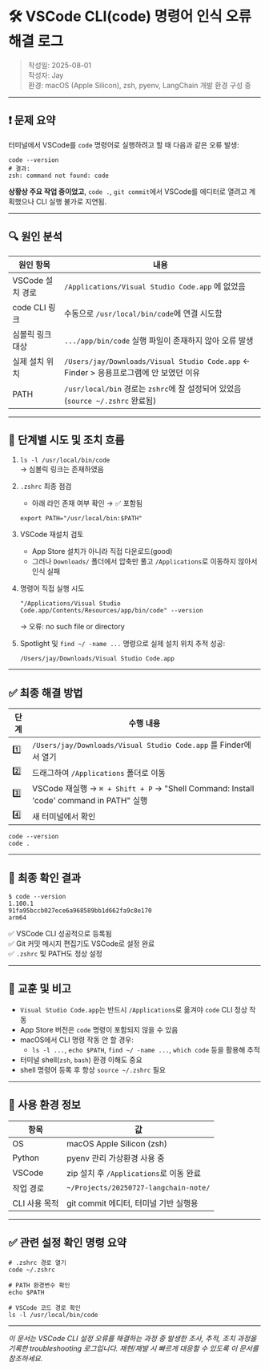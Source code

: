 # 🛠️ VSCode CLI(code) 명령어 인식 오류 해결 로그

> 작성일: 2025-08-01  
> 작성자: Jay  
> 환경: macOS (Apple Silicon), zsh, pyenv, LangChain 개발 환경 구성 중

---

## ❗️ 문제 요약

터미널에서 VSCode를 `code` 명령어로 실행하려고 할 때 다음과 같은 오류 발생:

```
code --version
# 결과:
zsh: command not found: code
```

**상황상 주요 작업 중이었고**, `code .`, `git commit`에서 VSCode를 에디터로 열려고 계획했으나 CLI 실행 불가로 지연됨.

---

## 🔍 원인 분석

| 원인 항목 | 내용 |
|-----------|------|
| VSCode 설치 경로 | `/Applications/Visual Studio Code.app` 에 없었음 |
| code CLI 링크 | 수동으로 `/usr/local/bin/code`에 연결 시도함 |
| 심볼릭 링크 대상 | `.../app/bin/code` 실행 파일이 존재하지 않아 오류 발생 |
| 실제 설치 위치 | `/Users/jay/Downloads/Visual Studio Code.app` ← Finder > 응용프로그램에 안 보였던 이유 |
| PATH | `/usr/local/bin` 경로는 `zshrc`에 잘 설정되어 있었음 (`source ~/.zshrc` 완료됨) |

---

## 🧪 단계별 시도 및 조치 흐름

1. `ls -l /usr/local/bin/code`  
   → 심볼릭 링크는 존재하였음

2. `.zshrc` 최종 점검  
   - 아래 라인 존재 여부 확인 → ✅ 포함됨  
   ```
   export PATH="/usr/local/bin:$PATH"
   ```

3. VSCode 재설치 검토  
   - App Store 설치가 아니라 직접 다운로드(good)  
   - 그러나 `Downloads/` 폴더에서 압축만 풀고 `/Applications`로 이동하지 않아서 인식 실패

4. 명령어 직접 실행 시도  
   ```
   "/Applications/Visual Studio Code.app/Contents/Resources/app/bin/code" --version
   ```
   → 오류: no such file or directory

5. Spotlight 및 `find ~/ -name ...` 명령으로 실제 설치 위치 추적 성공:
   ```
   /Users/jay/Downloads/Visual Studio Code.app
   ```

---

## ✅ 최종 해결 방법

| 단계 | 수행 내용 |
|------|-----------|
| 1️⃣ | `/Users/jay/Downloads/Visual Studio Code.app` 를 Finder에서 열기 |
| 2️⃣ | 드래그하여 `/Applications` 폴더로 이동 |
| 3️⃣ | VSCode 재실행 → `⌘ + Shift + P` → "Shell Command: Install 'code' command in PATH" 실행 |
| 4️⃣ | 새 터미널에서 확인 |
```
code --version
code .
```

---

## 🧾 최종 확인 결과

```
$ code --version
1.100.1
91fa95bccb027ece6a968589bb1d662fa9c8e170
arm64
```

✅ VSCode CLI 성공적으로 등록됨  
✅ Git 커밋 메시지 편집기도 VSCode로 설정 완료  
✅ `.zshrc` 및 PATH도 정상 설정

---

## 💬 교훈 및 비고

- `Visual Studio Code.app`는 반드시 `/Applications`로 옮겨야 `code` CLI 정상 작동
- App Store 버전은 `code` 명령이 포함되지 않을 수 있음
- macOS에서 CLI 명령 작동 안 할 경우:
  - `ls -l ...`, `echo $PATH`, `find ~/ -name ...`, `which code` 등을 활용해 추적
- 터미널 shell(`zsh`, `bash`) 환경 이해도 중요
- shell 명령어 등록 후 항상 `source ~/.zshrc` 필요

---

## 📌 사용 환경 정보

| 항목 | 값 |
|------|-----|
| OS | macOS Apple Silicon (zsh) |
| Python | pyenv 관리 가상환경 사용 중 |
| VSCode | zip 설치 후 `/Applications`로 이동 완료 |
| 작업 경로 | `~/Projects/20250727-langchain-note/` |
| CLI 사용 목적 | git commit 에디터, 터미널 기반 실행용 |

---

## ✅ 관련 설정 확인 명령 요약

```plaintext
# .zshrc 경로 열기
code ~/.zshrc

# PATH 환경변수 확인
echo $PATH

# VSCode 코드 경로 확인
ls -l /usr/local/bin/code
```

---

_이 문서는 VSCode CLI 설정 오류를 해결하는 과정 중 발생한 조사, 추적, 조치 과정을 기록한 troubleshooting 로그입니다. 재현/재발 시 빠르게 대응할 수 있도록 이 문서를 참조하세요._
